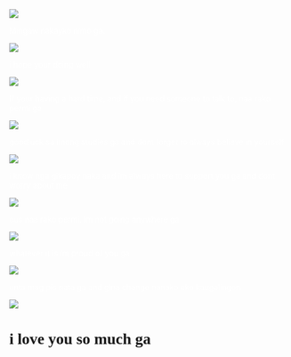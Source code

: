 <DOCTYPE html>
<html>
<head>
   <title> My langga </title>
   <script type="text/javascript">
   alert("Imissyou ga!")
   alert("i know nga suko paka saako but wala gusto lang nako ari e ingon")
   alert("unta imo basahon ga")
   alert("i made this for you")
   </script>
   <style>
body{
   background-image:url(https://c.tenor.com/i1rsgMyOFgcAAAAd/cat-cat-love.gif);
   background-size: cover;
   background-attachment: fixed;
}
.content{
    background: https://c.tenor.com/i1rsgMyOFgcAAAAd/cat-cat-love.gif;
    width: 50%;
    padding: 40px;
    margin: 100px auto;
    }
</style>
   <img src="https://c.tenor.com/3RkBSAwE4xgAAAAj/quby-pentol.gif"/>
   <p style="color: white"> Mingaw nakayko nimo ga.</p>
   
   <img src="https://c.tenor.com/ux7RPst0v1MAAAAj/quby-pentol.gif"/>
   <p style="color: white"> i hope your doing well</p>
   
   <img src="https://c.tenor.com/Fm3_oNnjUjYAAAAj/line.gif">
   <p style="color: white""> If your having a hard time, and if you need someone to talk to, naa rako permi ga</p>
   
   <img src="https://c.tenor.com/1UoL-HJFGDAAAAAj/pentol-stiker-pentol.gif">
   <p style="color: white""> goodluck sa imong studies ga and dont forget to always believe in yourself</p>
   
   <img src="https://c.tenor.com/1bN1lZmbwWcAAAAj/line.gif">
   <p style="color: white""> i know nga gikapoy naka and im always here to support you ga and dont worry about me</p>
   
   <img src="https://c.tenor.com/mJ7Tkj3KIn0AAAAj/peach-and.gif">
   <p style="color: white""> cus naa rako permi, im not going anywhere ga</p>
   
   <img src="https://c.tenor.com/CdliypdvLTEAAAAj/quby-pentol.gif">
   <p style ="color: white""> whatever it is Im proud of you ga</p>
   
   <img src="https://c.tenor.com/tsniEXs1tFkAAAAj/fbcuteboy.gif">
   <p style ="color: white""> unta mag pis nata ga and gina change nanako ako kaugalingon </p>
   
   <img src="https://c.tenor.com/LxggFGxwOjIAAAAj/shy-cat.gif">
   <h1 style="font-family:Times New Roman">i love you so much ga</h1>
   
   </body>
   </html>
